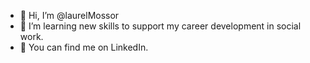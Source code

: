 - 👋 Hi, I’m @laurelMossor
- 🌱 I’m learning new skills to support my career development in social work. 
- 💎 You can find me on LinkedIn.

<!---
laurelMossor/laurelMossor is a ✨ special ✨ repository because its `README.md` (this file) appears on your GitHub profile.
You can click the Preview link to take a look at your changes.
--->
